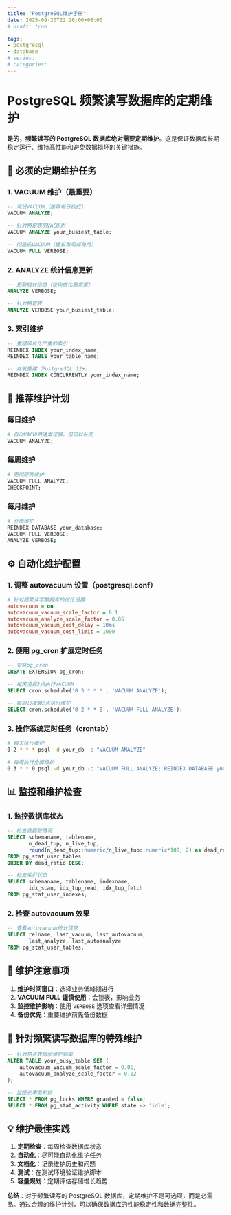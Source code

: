 ```yaml
---
title: "PostgreSQL维护手册"
date: 2025-09-20T22:26:06+08:00
# draft: true

tags:
- postgresql
- database
# series:
# categories:
---
```


# PostgreSQL 频繁读写数据库的定期维护

**是的，频繁读写的 PostgreSQL 数据库绝对需要定期维护**。这是保证数据库长期稳定运行、维持高性能和避免数据损坏的关键措施。

## 🔧 必须的定期维护任务

### 1. **VACUUM 维护（最重要）**
```sql
-- 常规VACUUM（推荐每日执行）
VACUUM ANALYZE;

-- 针对特定表的VACUUM
VACUUM ANALYZE your_busiest_table;

-- 彻底的VACUUM（建议每周或每月）
VACUUM FULL VERBOSE;
```

### 2. **ANALYZE 统计信息更新**
```sql
-- 更新统计信息（查询优化器需要）
ANALYZE VERBOSE;

-- 针对特定表
ANALYZE VERBOSE your_busiest_table;
```

### 3. **索引维护**
```sql
-- 重建碎片化严重的索引
REINDEX INDEX your_index_name;
REINDEX TABLE your_table_name;

-- 并发重建（PostgreSQL 12+）
REINDEX INDEX CONCURRENTLY your_index_name;
```

## 📅 推荐维护计划

### 每日维护
```bash
# 自动VACUUM通常足够，但可以补充
VACUUM ANALYZE;
```

### 每周维护
```bash
# 更彻底的维护
VACUUM FULL ANALYZE;
CHECKPOINT;
```

### 每月维护
```bash
# 全面维护
REINDEX DATABASE your_database;
VACUUM FULL VERBOSE;
ANALYZE VERBOSE;
```

## ⚙️ 自动化维护配置

### 1. 调整 autovacuum 设置（postgresql.conf）
```ini
# 针对频繁读写数据库的优化设置
autovacuum = on
autovacuum_vacuum_scale_factor = 0.1
autovacuum_analyze_scale_factor = 0.05
autovacuum_vacuum_cost_delay = 10ms
autovacuum_vacuum_cost_limit = 1000
```

### 2. 使用 pg_cron 扩展定时任务
```sql
-- 安装pg_cron
CREATE EXTENSION pg_cron;

-- 每天凌晨3点执行VACUUM
SELECT cron.schedule('0 3 * * *', 'VACUUM ANALYZE');

-- 每周日凌晨2点执行维护
SELECT cron.schedule('0 2 * * 0', 'VACUUM FULL ANALYZE');
```

### 3. 操作系统定时任务（crontab）
```bash
# 每天执行维护
0 2 * * * psql -d your_db -c "VACUUM ANALYZE"

# 每周执行全面维护
0 3 * * 0 psql -d your_db -c "VACUUM FULL ANALYZE; REINDEX DATABASE your_db"
```

## 📊 监控和维护检查

### 1. 监控数据库状态
```sql
-- 检查表膨胀情况
SELECT schemaname, tablename, 
       n_dead_tup, n_live_tup,
       round(n_dead_tup::numeric/n_live_tup::numeric*100, 2) as dead_ratio
FROM pg_stat_user_tables
ORDER BY dead_ratio DESC;

-- 检查索引状态
SELECT schemaname, tablename, indexname,
       idx_scan, idx_tup_read, idx_tup_fetch
FROM pg_stat_user_indexes;
```

### 2. 检查 autovacuum 效果
```sql
-- 查看autovacuum统计信息
SELECT relname, last_vacuum, last_autovacuum, 
       last_analyze, last_autoanalyze
FROM pg_stat_user_tables;
```

## 🚨 维护注意事项

1. **维护时间窗口**：选择业务低峰期进行
2. **VACUUM FULL 谨慎使用**：会锁表，影响业务
3. **监控维护影响**：使用 `VERBOSE` 选项查看详细情况
4. **备份优先**：重要维护前先备份数据

## 🎯 针对频繁读写数据库的特殊维护

```sql
-- 针对热点表增加维护频率
ALTER TABLE your_busy_table SET (
    autovacuum_vacuum_scale_factor = 0.05,
    autovacuum_analyze_scale_factor = 0.02
);

-- 监控长事务和锁
SELECT * FROM pg_locks WHERE granted = false;
SELECT * FROM pg_stat_activity WHERE state <> 'idle';
```

## 💡 维护最佳实践

1. **定期检查**：每周检查数据库状态
2. **自动化**：尽可能自动化维护任务
3. **文档化**：记录维护历史和问题
4. **测试**：在测试环境验证维护脚本
5. **容量规划**：定期评估存储增长趋势

**总结**：对于频繁读写的 PostgreSQL 数据库，定期维护不是可选项，而是必需品。通过合理的维护计划，可以确保数据库的性能稳定性和数据完整性。